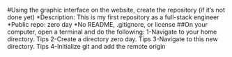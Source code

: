 #Using the graphic interface on the website, create the repository (if it’s not done yet)
*Description: This is my first repository as a full-stack engineer
*Public repo: zero day
*No README, .gitignore, or license
##On your computer, open a terminal and do the following:
1-Navigate to your home directory. Tips
2-Create a directory zero day. Tips
3-Navigate to this new directory. Tips
4-Initialize git and add the remote origin
